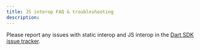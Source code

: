 ```yaml
---
title: JS interop FAQ & troubleshooting
description: 
---
```


Please report any issues with static interop and JS interop in the [Dart SDK issue tracker][].

[Dart SDK issue tracker]: https://github.com/dart-lang/sdk/issues/new?assignees=&labels=web-js-interop&template=1_issue_template.md&title=Create+an+issue